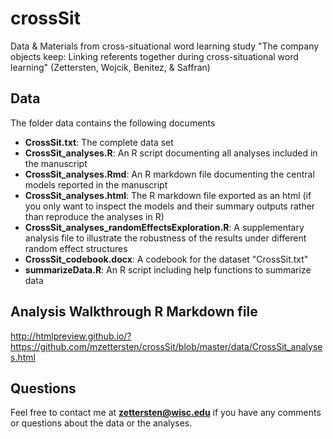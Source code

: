 # crossSit
Data &amp; Materials from cross-situational word learning study "The company objects keep:  Linking referents together during cross-situational word learning" (Zettersten, Wojcik, Benitez, &amp; Saffran)

## Data

The folder data contains the following documents

- **CrossSit.txt**: The complete data set
- **CrossSit_analyses.R**: An R script documenting all analyses included in the manuscript
- **CrossSit_analyses.Rmd**: An R markdown file documenting the central models reported in the manuscript
- **CrossSit_analyses.html**: The R markdown file exported as an html (if you only want to inspect the models and their summary outputs rather than reproduce the analyses in R)
- **CrossSit_analyses_randomEffectsExploration.R**: A supplementary analysis file to illustrate the robustness of the results under different random effect structures
- **CrossSit_codebook.docx**: A codebook for the dataset "CrossSit.txt"
- **summarizeData.R**: An R script including help functions to summarize data

## Analysis Walkthrough R Markdown file

http://htmlpreview.github.io/?https://github.com/mzettersten/crossSit/blob/master/data/CrossSit_analyses.html

## Questions

Feel free to contact me at **zettersten@wisc.edu** if you have any comments or questions about the data or the analyses.
